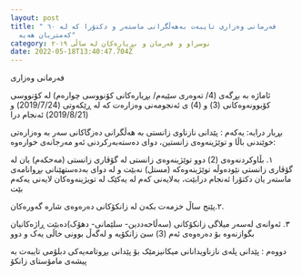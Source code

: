 ```yaml
---
layout: post
title: " فه‌رمانی وه‌زاری تایبه‌ت به‌هه‌ڵگرانی ماسته‌ر و دكتۆرا كه‌ له‌ ٦٠
  كه‌متریان هه‌یه‌"
category: نوسراو و فەرمان و بڕیارەکان لە ساڵى ٢٠١٩
date: 2022-05-18T13:40:47.704Z
---
```

فەرمانی وەزاری 

ئاماژە بە بڕگەی (4/ تەوەری سێیەم/ بڕیارەکانی کۆنووسی چوارەم) لە کۆنووسی کۆبوونەوەکانی (3) و (4) ی ئەنجومەنی وەزارەت کە لە ڕێکەوتی
(2019/7/24) و (2019/8/21) ئەنجام درا

بڕیار درایە:
یەکەم : پێدانی نازناوی زانستی بە هەڵگرانی دەزگاکانی سەر بە وەزارەتی خوێندنی باڵا و توێژینەوەی زانستین، دوای دەستەبەرکردنی ئەو مەرجانەی خوارەوە:

١. بڵاوکردنەوەی (2) دوو توێژینەوەی زانستی لە گۆڤاری زانستی (مەحکەم) یان لە گۆڤاری زانستی نێودەوڵە توێژینەوەکە 
(مستل) نەبێت و لە دوای بەدەستهێنانی بڕوانامەی ماستەر یان دکتۆرا ئەنجام درابێت، بەلایەنی کەم لە یەکێک لە تویژینەوەکان لایەنی یەکەم بێت 



٢.پێنج ساڵ خزمەت بکەن لە زانکۆکانی دەرەوەی شارە گەورەکان.

٣. ئەوانەی لەسەر میلاگی زانکۆکانی (سەڵاحەددین- سلێمانی- دهۆک)دەبێت ڕاژەکانیان بگوازنەوە بۆ دەرەوەی ئەم (3) سێ زانکۆیە و لەگەڵ بوونی خاڵی یەک و دوو 

دووەم :  پێدانی پلەی نازناویدانانی میکانیزمێک بۆ پێدانی بڕوتامەیەکی دبلۆمی تایبەت بە پیشەی مامۆستای زانکۆ